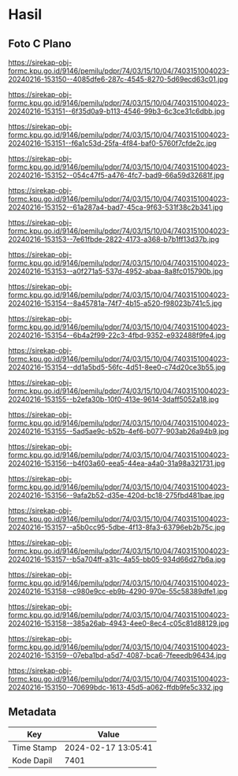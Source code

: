 # Hasil

## Foto C Plano

https://sirekap-obj-formc.kpu.go.id/9146/pemilu/pdpr/74/03/15/10/04/7403151004023-20240216-153150--4085dfe6-287c-4545-8270-5d69ecd63c01.jpg

https://sirekap-obj-formc.kpu.go.id/9146/pemilu/pdpr/74/03/15/10/04/7403151004023-20240216-153151--6f35d0a9-b113-4546-99b3-6c3ce31c6dbb.jpg

https://sirekap-obj-formc.kpu.go.id/9146/pemilu/pdpr/74/03/15/10/04/7403151004023-20240216-153151--f6a1c53d-25fa-4f84-baf0-5760f7cfde2c.jpg

https://sirekap-obj-formc.kpu.go.id/9146/pemilu/pdpr/74/03/15/10/04/7403151004023-20240216-153152--054c47f5-a476-4fc7-bad9-66a59d32681f.jpg

https://sirekap-obj-formc.kpu.go.id/9146/pemilu/pdpr/74/03/15/10/04/7403151004023-20240216-153152--61a287a4-bad7-45ca-9f63-531f38c2b341.jpg

https://sirekap-obj-formc.kpu.go.id/9146/pemilu/pdpr/74/03/15/10/04/7403151004023-20240216-153153--7e61fbde-2822-4173-a368-b7b1ff13d37b.jpg

https://sirekap-obj-formc.kpu.go.id/9146/pemilu/pdpr/74/03/15/10/04/7403151004023-20240216-153153--a0f271a5-537d-4952-abaa-8a8fc015790b.jpg

https://sirekap-obj-formc.kpu.go.id/9146/pemilu/pdpr/74/03/15/10/04/7403151004023-20240216-153154--8a45781a-74f7-4b15-a520-f98023b741c5.jpg

https://sirekap-obj-formc.kpu.go.id/9146/pemilu/pdpr/74/03/15/10/04/7403151004023-20240216-153154--6b4a2f99-22c3-4fbd-9352-e932488f9fe4.jpg

https://sirekap-obj-formc.kpu.go.id/9146/pemilu/pdpr/74/03/15/10/04/7403151004023-20240216-153154--dd1a5bd5-56fc-4d51-8ee0-c74d20ce3b55.jpg

https://sirekap-obj-formc.kpu.go.id/9146/pemilu/pdpr/74/03/15/10/04/7403151004023-20240216-153155--b2efa30b-10f0-413e-9614-3daff5052a18.jpg

https://sirekap-obj-formc.kpu.go.id/9146/pemilu/pdpr/74/03/15/10/04/7403151004023-20240216-153155--5ad5ae9c-b52b-4ef6-b077-903ab26a94b9.jpg

https://sirekap-obj-formc.kpu.go.id/9146/pemilu/pdpr/74/03/15/10/04/7403151004023-20240216-153156--b4f03a60-eea5-44ea-a4a0-31a98a321731.jpg

https://sirekap-obj-formc.kpu.go.id/9146/pemilu/pdpr/74/03/15/10/04/7403151004023-20240216-153156--9afa2b52-d35e-420d-bc18-275fbd481bae.jpg

https://sirekap-obj-formc.kpu.go.id/9146/pemilu/pdpr/74/03/15/10/04/7403151004023-20240216-153157--a5b0cc95-5dbe-4f13-8fa3-63796eb2b75c.jpg

https://sirekap-obj-formc.kpu.go.id/9146/pemilu/pdpr/74/03/15/10/04/7403151004023-20240216-153157--b5a704ff-a31c-4a55-bb05-934d66d27b6a.jpg

https://sirekap-obj-formc.kpu.go.id/9146/pemilu/pdpr/74/03/15/10/04/7403151004023-20240216-153158--c980e9cc-eb9b-4290-970e-55c58389dfe1.jpg

https://sirekap-obj-formc.kpu.go.id/9146/pemilu/pdpr/74/03/15/10/04/7403151004023-20240216-153158--385a26ab-4943-4ee0-8ec4-c05c81d88129.jpg

https://sirekap-obj-formc.kpu.go.id/9146/pemilu/pdpr/74/03/15/10/04/7403151004023-20240216-153159--07eba1bd-a5d7-4087-bca6-7feeedb96434.jpg

https://sirekap-obj-formc.kpu.go.id/9146/pemilu/pdpr/74/03/15/10/04/7403151004023-20240216-153150--70699bdc-1613-45d5-a062-ffdb9fe5c332.jpg


## Metadata

| Key        | Value               |
| ---------- | ------------------- |
| Time Stamp | 2024-02-17 13:05:41 |
| Kode Dapil | 7401                |



